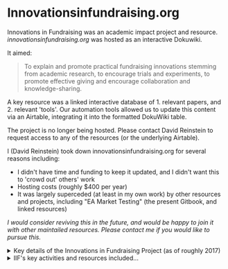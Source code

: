 # Innovationsinfundraising.org

Innovations in Fundraising was an academic impact project and resource. _innovationsinfundraising.org_ was hosted as an interactive Dokuwiki.  &#x20;

It aimed:

> To explain and promote practical fundraising innovations stemming from academic research, to encourage trials and experiments, to promote effective giving and encourage collaboration and knowledge-sharing.

A key resource was a linked interactive database of 1. relevant papers, and 2. relevant 'tools'. Our automation tools allowed us to update this content via an Airtable, integrating it into the formatted DokuWiki table.

The project is no longer being hosted. Please contact David Reinstein to request access to any of the resources (or the underlying Airtable).&#x20;

I (David Reinstein) took down innovationsinfundraising.org for several reasons including:

* I didn't have time and funding to keep it updated, and I didn't want this to 'crowd out' others' work
* Hosting costs (roughly $400 per year)&#x20;
* It was largely superceded (at least in my own work) by other resources and projects, including "EA Market Testing" (the present Gitbook, and linked resources)

_I would consider reviving this in the future, and would be happy to join it with other maintailed resources. Please contact me if you would like to pursue this._&#x20;

<details>

<summary>Key details of the Innovations in Fundraising Project (as of roughly 2017)</summary>

**Director:** [Dr. David Reinstein](http://davidreinstein.wordpress.com/), [Senior Lecturer, University of Exeter](http://business-school.exeter.ac.uk/about/people/profile/index.php?web\_id=David\_Reinstein)

**Project partner:** George Howlett, head of [CEA Workplace Activism](http://eaworkplaceactivism.org/) project

**Purpose**: To explain and promote practical fundraising innovations stemming from academic research, to encourage trials and experiments, to promote effective giving and encourage collaboration and knowledge-sharing

**Key innovations and ideas**: [Give if You Win](http://giveifyouwin.org/), default recognition, give more tomorrow

**Funding and support:** ESRC Impact Acceleration; University of Exeter; Centre for Effective Altruism (CEA)

**We are partnering with:** Employers, fundraisers, philanthropists, third-sector organisations

**Scientific advisors and co-authors**

* Psychology: Dr. Nick Fitz, Ari Kagan (Duke)
* Economics and Finance: [Dr. Gerhard Riener (Dusseldorf)](http://www.dice.hhu.de/en/diceteam/professors/jun-prof-dr-gerhard-riener.html), [Dr. Paul Smeets (Maastricht)](http://www.paulsmeets.eu/)
* Statistics and Data science: Dr. Mark Kelson (Exeter)

**Research and technical assistance:** Katja Abramova, Janek Kretschmer. Previous contributors: Audrey Utchen, Agata Siuchinska, Samuel Dexter, Alexis Carlier, Louis Philipp Lukas, David Serero, Daisy Newbold-Harrop.

**Wider project**: The Innovations in Fundraising impact project aims to unlock generosity and increase the level and impact of charitable giving in the UK and abroad, while enhancing donors’ understanding and appreciation of their generosity.

\


</details>

<details>

<summary>IIF's key activities and resources included...</summary>

#### Knowledge exchange, tools

* Build Innovations in Fundraising Wiki interactive knowledge and resource base on core issues
* … including employee giving (schemes), incentive pay, philanthropy in the UK, practical fundraising research findings
* Produce reports and guidelines to explain research results, industry knowledge, and best practice to a wider audience

#### Engagement, innovation

* Engage banks, investment firms, fundraiser and other large employers, individually and in small groups, to discuss goals, processes, and opportunities for promoting employee giving in innovative ways, with a focus on high-impact charities
* Hold meetings and focus groups to identify the necessary requirements and potential obstacles to implementing and testing systems allowing employees to commit potential incentive pay (bonuses) to charity

_(We will collaborate with CEA in organising these, and these will also incorporate CEA initiatives and priorities)_

* Run pilots and controlled trials of ‘Give if You Win’ and other employee-giving innovations inside firms

</details>
